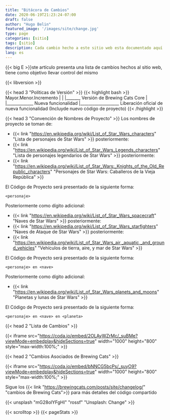 ```yaml
---
title: "Bitácora de Cambios"
date: 2020-06-19T21:23:24-07:00
draft: false
author: "Hugo Belin"
featured_image: '/images/site/change.jpg'
type: page
categories: [sitio]
tags: [sitio]
description: Cada cambio hecho a este sitio web esta documentado aquí
lang: es
---
```


{{< big E >}}ste artículo presenta una lista de cambios hechos al sitio web, tiene como objetivo llevar control del mismo

{{< libversion >}}

{{< head 3 "Políticas de Versión" >}}
{{< highlight bash >}}
Mayor.Menor.Incremento
  |     |     |_______ Versión de Brewing Cats Core
  |     |_____________ Nueva funcionalidad
  |___________________ Liberación oficial de nueva funcionalidad (Incluyde nuevo código de proyecto)
{{< /highlight >}}

{{< head 3 "Convención de Nombres de Proyecto" >}}
Los nombres de proyecto se toman de:
- {{< link "https://en.wikipedia.org/wiki/List_of_Star_Wars_characters" "Lista de personajes de Star Wars" >}} posteriormente:
- {{< link "https://en.wikipedia.org/wiki/List_of_Star_Wars_Legends_characters" "Lista de personajes legendarios de Star Wars" >}} posteriormente:
- {{< link "https://en.wikipedia.org/wiki/List_of_Star_Wars:_Knights_of_the_Old_Republic_characters" "Personajes de Star Wars: Caballeros de la Vieja República" >}}

El Código de Proyecto será presentado de la siguiente forma:

`<personaje>`

Posteriormente como dígito adicional:
- {{< link "https://en.wikipedia.org/wiki/List_of_Star_Wars_spacecraft" "Naves de Star Wars" >}} posteriormente:
- {{< link "https://en.wikipedia.org/wiki/List_of_Star_Wars_starfighters" "Naves de Ataque de Star Wars" >}} posteriormente:
- {{< link "https://en.wikipedia.org/wiki/List_of_Star_Wars_air,_aquatic,_and_ground_vehicles" "Vehículos de tierra, aire, y mar de Star Wars" >}}

El Código de Proyecto será presentado de la siguiente forma:

`<personaje> en <nave>`

Posteriormente como dígito adicional:
- {{< link "https://en.wikipedia.org/wiki/List_of_Star_Wars_planets_and_moons" "Planetas y lunas de Star Wars" >}}

El Código de Proyecto será presentado de la siguiente forma:

`<personaje> en <nave> en <planeta>`

{{< head 2 "Lista de Cambios" >}}

{{< iframe src="https://coda.io/embed/2OLAyWZrMc/_suBMe?viewMode=embedplay&hideSections=true" width="1000" height="800" style="max-width:100%;" >}}

{{< head 2 "Cambios Asociados de Brewing Cats" >}}

{{< iframe src="https://coda.io/embed/bNNCG5bcPs/_suyO9?viewMode=embedplay&hideSections=true" width="1000" height="800" style="max-width:100%;" >}}

Sigue los {{< link "https://brewingcats.com/posts/site/changelog/" "cambios de Brewing Cats">}} para más detalles del código compartido

{{< unsplash "mG28olYFgHI" "rossf" "Unsplash: Change" >}}

{{< scrolltop >}}
{{< pageStats >}}

